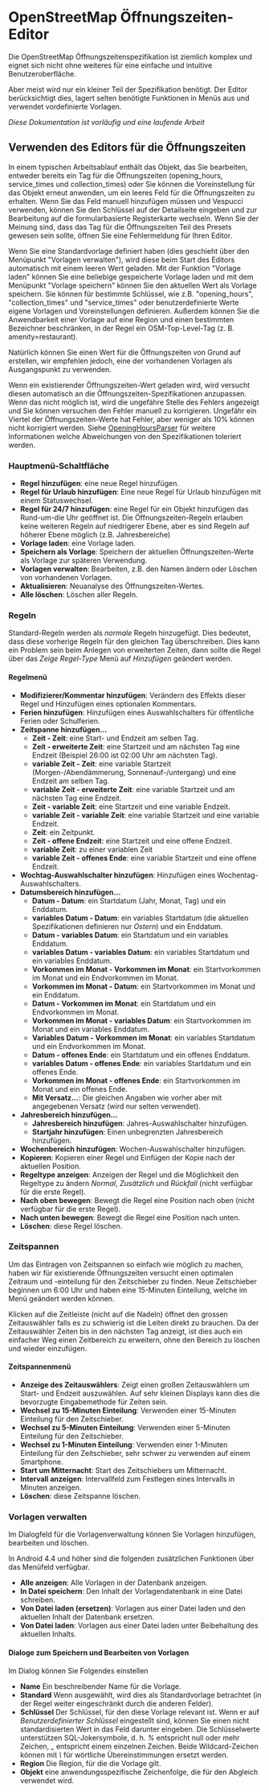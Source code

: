 # OpenStreetMap Öffnungszeiten-Editor

Die OpenStreetMap Öffnungszeitenspezifikation ist ziemlich komplex und eignet sich nicht ohne weiteres für eine einfache und intuitive Benutzeroberfläche.

Aber meist wird nur ein kleiner Teil der Spezifikation benötigt. Der Editor berücksichtigt dies, lagert selten benötigte Funktionen in Menüs aus und verwendet vordefinierte Vorlagen.

_Diese Dokumentation ist vorläufig und eine laufende Arbeit_

## Verwenden des Editors für die Öffnungszeiten

In einem typischen Arbeitsablauf enthält das Objekt, das Sie bearbeiten, entweder bereits ein Tag für die Öffnungszeiten (opening_hours, service_times und collection_times) oder Sie können die Voreinstellung für das Objekt erneut anwenden, um ein leeres Feld für die Öffnungszeiten zu erhalten. Wenn Sie das Feld manuell hinzufügen müssen und Vespucci verwenden, können Sie den Schlüssel auf der Detailseite eingeben und zur Bearbeitung auf die formularbasierte Registerkarte wechseln. Wenn Sie der Meinung sind, dass das Tag für die Öffnungszeiten Teil des Presets gewesen sein sollte, öffnen Sie eine Fehlermeldung für Ihren Editor.

Wenn Sie eine Standardvorlage definiert haben (dies geschieht über den Menüpunkt "Vorlagen verwalten"), wird diese beim Start des Editors automatisch mit einem leeren Wert geladen. Mit der Funktion "Vorlage laden" können Sie eine beliebige gespeicherte Vorlage laden und mit dem Menüpunkt "Vorlage speichern" können Sie den aktuellen Wert als Vorlage speichern. Sie können für bestimmte Schlüssel, wie z.B. "opening_hours", "collection_times" und "service_times" oder benutzerdefinierte Werte eigene Vorlagen und Voreinstellungen definieren. Außerdem können Sie die Anwendbarkeit einer Vorlage auf eine Region und einen bestimmten Bezeichner beschränken, in der Regel ein OSM-Top-Level-Tag (z. B. amenity=restaurant).

Natürlich können Sie einen Wert für die Öffnungszeiten von Grund auf erstellen, wir empfehlen jedoch, eine der vorhandenen Vorlagen als Ausgangspunkt zu verwenden.

Wenn ein existierender Öffnungszeiten-Wert geladen wird, wird versucht diesen automatisch an die Öffnungszeiten-Spezifikationen anzupassen. Wenn das nicht möglich ist, wird die ungefähre Stelle des Fehlers angezeigt und Sie können versuchen den Fehler manuell zu korrigieren. Ungefähr ein Viertel der Öffnungszeiten-Werte hat Fehler, aber weniger als 10% können nicht korrigiert werden. Siehe [OpeningHoursParser](https://github.com/simonpoole/OpeningHoursParser) für weitere Informationen welche Abweichungen von den Spezifikationen toleriert werden.

### Hauptmenü-Schaltfläche

* __Regel hinzufügen__: eine neue Regel hinzufügen.
* __Regel für Urlaub hinzufügen__: Eine neue Regel für Urlaub hinzufügen mit einem Statuswechsel.
* __Regel für 24/7 hinzufügen__: eine Regel für ein Objekt hinzufügen das Rund-um-die Uhr geöffnet ist. Die Öffnungszeiten-Regeln erlauben keine weiteren Regeln auf niedrigerer Ebene, aber es sind Regeln auf höherer Ebene möglich (z.B. Jahresbereiche)
* __Vorlage laden__: eine Vorlage laden.
* __Speichern als Vorlage__: Speichern der aktuellen Öffnungszeiten-Werte als Vorlage zur späteren Verwendung.
* __Vorlagen verwalten__: Bearbeiten, z.B. den Namen ändern oder Löschen von vorhandenen Vorlagen.
* __Aktualisieren__: Neuanalyse des Öffnungszeiten-Wertes.
* __Alle löschen__: Löschen aller Regeln.

### Regeln

Standard-Regeln werden als _normale_ Regeln hinzugefügt. Dies bedeutet, dass diese vorherige Regeln für den gleichen Tag überschreiben. Dies kann ein Problem sein beim Anlegen von erweiterten Zeiten, dann sollte die Regel über das _Zeige Regel-Type_ Menü auf _Hinzufügen_ geändert werden.

#### Regelmenü

* __Modifizierer/Kommentar hinzufügen__: Verändern des Effekts dieser Regel und Hinzufügen eines optionalen Kommentars.
* __Ferien hinzufügen__: Hinzufügen eines Auswahlschalters für öffentliche Ferien oder Schulferien.
* __Zeitspanne hinzufügen...__
    * __Zeit - Zeit__: eine Start- und Endzeit am selben Tag.
    * __Zeit - erweiterte Zeit__: eine Startzeit und am nächsten Tag eine Endzeit (Beispiel 26:00 ist 02:00 Uhr am nächsten Tag).
    * __variable Zeit - Zeit__: eine variable Startzeit (Morgen-/Abendämmerung, Sonnenauf-/untergang) und eine Endzeit am selben Tag.
    * __variable Zeit - erweiterte Zeit__: eine variable Startzeit und am nächsten Tag eine Endzeit.
    * __Zeit - variable Zeit__: eine Startzeit und eine variable Endzeit.
    * __variable Zeit - variable Zeit__: eine variable Startzeit und eine variable Endzeit.
    * __Zeit__: ein Zeitpunkt.
    * __Zeit - offene Endzeit__: eine Startzeit und eine offene Endzeit.
    * __variable Zeit__: zu einer variablen Zeit
    * __variable Zeit - offenes Ende__: eine variable Startzeit und eine offene Endzeit.
* __Wochtag-Auswahlschalter hinzufügen__: Hinzufügen eines Wochentag-Auswahlschalters.
* __Datumsbereich hinzufügen...__
    * __Datum - Datum__: ein Startdatum (Jahr, Monat, Tag) und ein Enddatum.
    * __variables Datum - Datum__: ein variables Startdatum (die aktuellen Spezifikationen definieren nur _Ostern_) und ein Enddatum.
    * __Datum - variables Datum__: ein Startdatum und ein variables Enddatum.
    * __variables Datum - variables Datum__: ein variables Startdatum und ein variables Enddatum.
    * __Vorkommen im Monat - Vorkommen im Monat__: ein Startvorkommen im Monat und ein Endvorkommen im Monat.
    * __Vorkommen im Monat - Datum__: ein Startvorkommen im Monat und ein Enddatum.
    * __Datum - Vorkommen im Monat__: ein Startdatum und ein Endvorkommen im Monat.
    * __Vorkommen im Monat - variables Datum__: ein Startvorkommen im Monat und ein variables Enddatum.
    * __Variables Datum - Vorkommen im Monat__: ein variables Startdatum und ein Endvorkommen im Monat.
    * __Datum - offenes Ende__: ein Startdatum und ein offenes Enddatum.
    * __variables Datum - offenes Ende__: ein variables Startdatum und ein offenes Ende.
    * __Vorkommen im Monat - offenes Ende__: ein Startvorkommen im Monat und ein offenes Ende.
    * __Mit Versatz...__: Die gleichen Angaben wie vorher aber mit angegebenen Versatz (wird nur selten verwendet).
* __Jahresbereich hinzufügen...__
    * __Jahresbereich hinzufügen__: Jahres-Auswahlschalter hinzufügen.
    * __Startjahr hinzufügen__: Einen unbegrenzten Jahresbereich hinzufügen.
* __Wochenbereich hinzufügen__: Wochen-Auswahlschalter hinzufügen.
* __Kopieren__: Kopieren einer Regel und Einfügen der Kopie nach der aktuellen Position.
* __Regeltype anzeigen__: Anzeigen der Regel und die Möglichkeit den Regeltype zu ändern _Normal_, _Zusätzlich_ und _Rückfall_ (nicht verfügbar für die erste Regel).
* __Nach oben bewegen__: Bewegt die Regel eine Position nach oben (nicht verfügbar für die erste Regel).
* __Nach unten bewegen__: Bewegt die Regel eine Position nach unten.
* __Löschen__: diese Regel löschen.

### Zeitspannen

Um das Eintragen von Zeitspannen so einfach wie möglich zu machen, haben wir für existierende Öffnungszeiten versucht einen optimalen Zeitraum und -einteilung für den Zeitschieber zu finden. Neue Zeitschieber beginnen um 6:00 Uhr und haben eine 15-Minuten Einteilung, welche im Menü geändert werden können.

Klicken auf die Zeitleiste (nicht auf die Nadeln) öffnet den grossen Zeitauswähler falls es zu schwierig ist die Leiten direkt zu brauchen. Da der Zeitauswähler Zeiten bis in den nächsten Tag anzeigt, ist dies auch ein einfacher Weg einen Zeitbereich zu erweitern, ohne den Bereich zu löschen und wieder einzufügen. 

#### Zeitspannenmenü

* __Anzeige des Zeitauswählers__: Zeigt einen großen Zeitauswählern um Start- und Endzeit auszuwählen. Auf sehr kleinen Displays kann dies die bevorzugte Eingabemethode für Zeiten sein.
* __Wechsel zu 15-Minuten Einteilung__: Verwenden einer 15-Minuten Einteilung für den Zeitschieber.
* __Wechsel zu 5-Minuten Einteilung__: Verwenden einer 5-Minuten Einteilung für den Zeitschieber.
* __Wechsel zu 1-Minuten Einteilung__: Verwenden einer 1-Minuten Einteilung für den Zeitschieber, sehr schwer zu verwenden auf einem Smartphone.
* __Start um Mitternacht__: Start des Zeitschiebers um Mitternacht.
* __Intervall anzeigen__: Intervallfeld zum Festlegen eines Intervalls in Minuten anzeigen.
* __Löschen__: diese Zeitspanne löschen.

### Vorlagen verwalten

Im Dialogfeld für die Vorlagenverwaltung können Sie Vorlagen hinzufügen, bearbeiten und löschen.

In Android 4.4 und höher sind die folgenden zusätzlichen Funktionen über das Menüfeld verfügbar. 

* __Alle anzeigen__: Alle Vorlagen in der Datenbank anzeigen.
* __In Datei speichern__: Den Inhalt der Vorlagendatenbank in eine Datei schreiben.
* __Von Datei laden (ersetzen)__: Vorlagen aus einer Datei laden und den aktuellen Inhalt der Datenbank ersetzen.
* __Von Datei laden__: Vorlagen aus einer Datei laden unter Beibehaltung des aktuellen Inhalts.

#### Dialoge zum Speichern und Bearbeiten von Vorlagen

Im Dialog können Sie Folgendes einstellen

* __Name__ Ein beschreibender Name für die Vorlage.
* __Standard__ Wenn ausgewählt, wird dies als Standardvorlage betrachtet (in der Regel weiter eingeschränkt durch die anderen Felder).
* __Schlüssel__ Der Schlüssel, für den diese Vorlage relevant ist. Wenn er auf _Benutzerdefinierter Schlüssel_ eingestellt sind, können Sie einen nicht standardisierten Wert in das Feld darunter eingeben. Die Schlüsselwerte unterstützen SQL-Jokersymbole, d. h. _%_ entspricht null oder mehr Zeichen, *_* entspricht einem einzelnen Zeichen. Beide Wildcard-Zeichen können mit _\\_ für wörtliche Übereinstimmungen ersetzt werden.
* __Region__ Die Region, für die die Vorlage gilt.
* __Objekt__ eine anwendungsspezifische Zeichenfolge, die für den Abgleich verwendet wird.

